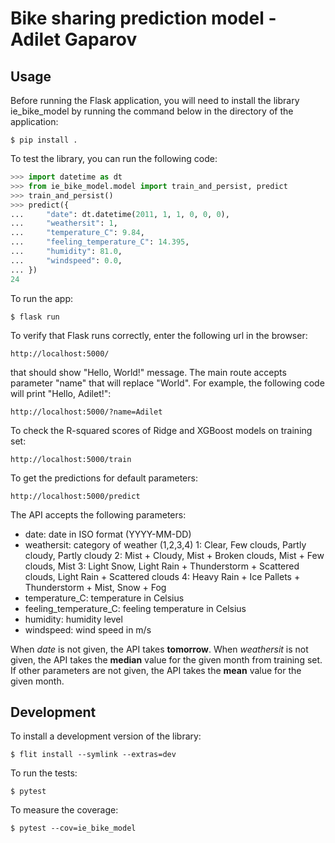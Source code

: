# Bike sharing prediction model - Adilet Gaparov

## Usage

Before running the Flask application, you will need to install the library ie_bike_model by running the command below in the directory of the application:

```
$ pip install .
```

To test the library, you can run the following code:

```python
>>> import datetime as dt
>>> from ie_bike_model.model import train_and_persist, predict
>>> train_and_persist()
>>> predict({
...     "date": dt.datetime(2011, 1, 1, 0, 0, 0),
...     "weathersit": 1,
...     "temperature_C": 9.84,
...     "feeling_temperature_C": 14.395,
...     "humidity": 81.0,
...     "windspeed": 0.0,
... })
24
```

To run the app:

```
$ flask run
```

To verify that Flask runs correctly, enter the following url in the browser:

```
http://localhost:5000/
```

that should show "Hello, World!" message. The main route accepts parameter "name" that will replace "World". For example, the following code will print "Hello, Adilet!":

```
http://localhost:5000/?name=Adilet
```

To check the R-squared scores of Ridge and XGBoost models on training set:

```
http://localhost:5000/train
```

To get the predictions for default parameters:

```
http://localhost:5000/predict
```

The API accepts the following parameters:
* date: date in ISO format (YYYY-MM-DD)
* weathersit: category of weather (1,2,3,4)
1: Clear, Few clouds, Partly cloudy, Partly cloudy
2: Mist + Cloudy, Mist + Broken clouds, Mist + Few clouds, Mist
3: Light Snow, Light Rain + Thunderstorm + Scattered clouds, Light Rain + Scattered clouds
4: Heavy Rain + Ice Pallets + Thunderstorm + Mist, Snow + Fog
* temperature_C: temperature in Celsius
* feeling_temperature_C: feeling temperature in Celsius
* humidity: humidity level
* windspeed: wind speed in m/s

When _date_ is not given, the API takes **tomorrow**. When _weathersit_ is not given, the API takes the **median** value for the given month from training set. If other parameters are not given, the API takes the **mean** value for the given month.  

## Development

To install a development version of the library:

```
$ flit install --symlink --extras=dev
```

To run the tests:

```
$ pytest
```

To measure the coverage:

```
$ pytest --cov=ie_bike_model
```
